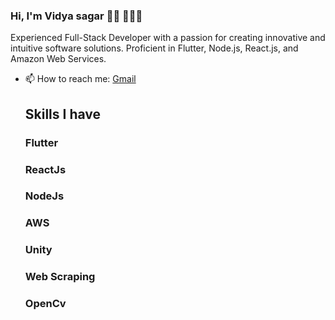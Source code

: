 ### Hi, I'm Vidya sagar 👋🏼 👨🏻‍💻

Experienced Full-Stack Developer with a passion for creating innovative and intuitive software solutions. Proficient in Flutter, Node.js, React.js, and Amazon Web Services.

- 📫 How to reach me: [Gmail](mavuduru.123.sagar@gmail.com)
  ## Skills I have 
     ### Flutter
     ### ReactJs
     ### NodeJs
     ### AWS
     ### Unity
     ### Web Scraping
     ### OpenCv
     
